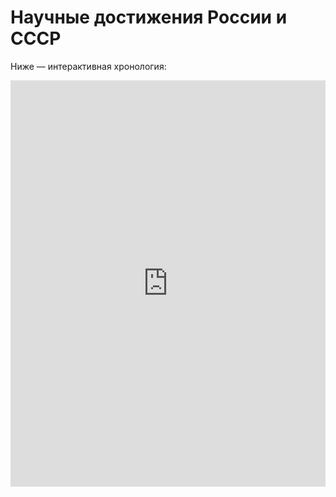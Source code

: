 # Научные достижения России и СССР

Ниже — интерактивная хронология:

<div style="width: 100%; height: 650px;">
  <iframe 
    src = "https://cdn.knightlab.com/libs/timeline3/latest/embed/index.html?source=v2%3A2PACX-1vRXo6uv99PJn_HGrzgkmzx5jVKIlYYoUNyzR0RyVTXDvCJuW9nYlmhMnkTC5hLr3T-hztdsTKuYI5Yh&font=UnicaOne-Vollkorn&lang=ru&initial_zoom=0&width=100%25&height=650" 
    width="100%" 
    height="100%" 
    frameborder="0">
  </iframe>
</div>

